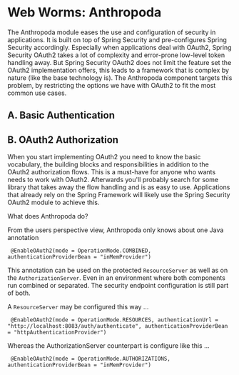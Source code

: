 # Web Worms: Anthropoda

 The Anthropoda module eases the use and configuration of security in applications. It is built on top of Spring Security and pre-configures
 Spring Security accordingly. Especially when applications deal with OAuth2, Spring Security OAuth2 takes a lot of complexity and error-prone
 low-level token handling away. But Spring Security OAuth2 does not limit the feature set the OAuth2 implementation offers, this leads to a
 framework that is complex by nature (like the base technology is). The Anthropoda component targets this problem, by restricting the options
 we have with OAuth2 to fit the most common use cases.

## A. Basic Authentication

## B. OAuth2 Authorization

 When you start implementing OAuth2 you need to know the basic vocabulary, the building blocks and responsibilities in addition to the
 OAuth2 authorization flows. This is a must-have for anyone who wants needs to work with OAuth2. Afterwards you'll probably search for some
 library that takes away the flow handling and is as easy to use. Applications that already rely on the Spring Framework will likely use the
 Spring Security OAuth2 module to achieve this.

 What does Anthropoda do?

 From the users perspective view, Anthropoda only knows about one Java annotation

````
 @EnableOAuth2(mode = OperationMode.COMBINED, authenticationProviderBean = "inMemProvider")
````

 This annotation can be used on the protected `ResourceServer` as well as on the `AuthorizationServer`. Even in an environment where both
 components run combined or separated. The security endpoint configuration is still part of both.

 A `ResourceServer` may be configured this way ...

````
 @EnableOAuth2(mode = OperationMode.RESOURCES, authenticationUrl = "http://localhost:8083/auth/authenticate", authenticationProviderBean = "httpAuthenticationProvider")
````

 Whereas the AuthorizationServer counterpart is configure like this ...

````
 @EnableOAuth2(mode = OperationMode.AUTHORIZATIONS, authenticationProviderBean = "inMemProvider")
````
